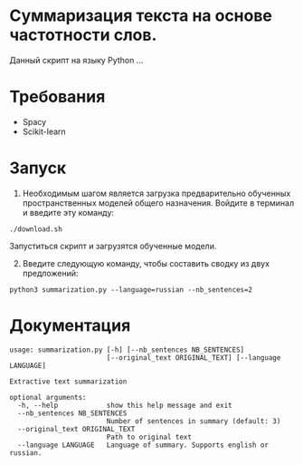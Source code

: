 # Суммаризация текста на основе частотности слов.

Данный скрипт на языку Python ...

# Требования 
* Spacy
* Scikit-learn

# Запуск

1. Необходимым шагом является загрузка предварительно обученных пространственных моделей общего назначения. 
Войдите в терминал и введите эту команду:  
```
./download.sh
```
Запуститься скрипт и загрузятся обученные модели.

2. Введите следующую команду, чтобы составить сводку из двух предложений:   
```
python3 summarization.py --language=russian --nb_sentences=2
```

# Документация

```
usage: summarization.py [-h] [--nb_sentences NB_SENTENCES]
                        [--original_text ORIGINAL_TEXT] [--language LANGUAGE]

Extractive text summarization

optional arguments:
  -h, --help            show this help message and exit
  --nb_sentences NB_SENTENCES
                        Number of sentences in summary (default: 3)
  --original_text ORIGINAL_TEXT
                        Path to original text
  --language LANGUAGE   Language of summary. Supports english or russian.
```
